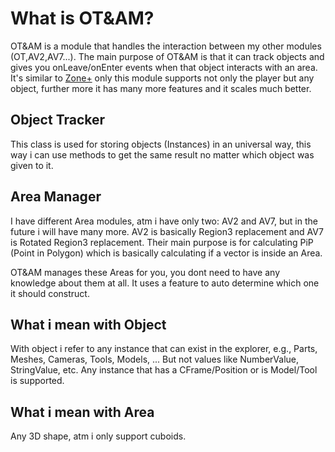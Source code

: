 # What is OT&AM?

OT&AM is a module that handles the interaction between my other modules (OT,AV2,AV7...). The main purpose of OT&AM is that it can track objects and gives you onLeave/onEnter events when that object interacts with an area. It's similar to [Zone+](https://1foreverhd.github.io/HDAdmin/projects/zoneplus/about/) only this module supports not only the player but any object, further more it has many more features and it scales much better.


## Object Tracker
This class is used for storing objects (Instances) in an universal way, this way i can use methods to get the same result no matter which object was given to it.

## Area Manager
I have different Area modules, atm i have only two: AV2 and AV7, but in the future i will have many more. AV2 is basically Region3 replacement and AV7 is Rotated Region3 replacement. Their main purpose is for calculating PiP (Point in Polygon) which is basically calculating if a vector is inside an Area.

OT&AM manages these Areas for you, you dont need to have any knowledge about them at all. It uses a feature to auto determine which one it should construct.

## What i mean with Object
With object i refer to any instance that can exist in the explorer, e.g., Parts, Meshes, Cameras, Tools, Models, ... But not values like NumberValue, StringValue, etc. Any instance that has a CFrame/Position or is Model/Tool is supported.

## What i mean with Area
Any 3D shape, atm i only support cuboids.